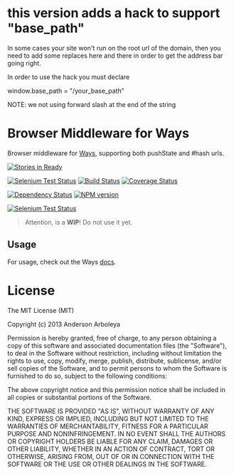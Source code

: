# this version adds a hack to support "base_path"

In some cases your site won't run on the root url of the domain, then you need
to add some replaces here and there in order to get the address bar going right.

In order to use the hack you must declare

window.base_path = "/your_base_path"

NOTE: we not using forward slash at the end of the string

# Browser Middleware for Ways

Browser middleware for [Ways](https://github.com/serpentem/ways), supporting both pushState and #hash urls.

[![Stories in Ready](https://badge.waffle.io/serpentem/ways-browser.png)](http://waffle.io/serpentem/ways-browser)

[![Selenium Test Status](https://saucelabs.com/buildstatus/ways-browser)](https://saucelabs.com/u/ways-browser) [![Build Status](https://travis-ci.org/serpentem/ways-browser.png?branch=master)](http://travis-ci.org/serpentem/ways-browser) [![Coverage Status](https://coveralls.io/repos/serpentem/ways-browser/badge.png)](https://coveralls.io/r/serpentem/ways-browser)

[![Dependency Status](https://gemnasium.com/serpentem/ways-browser.png)](https://gemnasium.com/serpentem/ways-browser) [![NPM version](https://badge.fury.io/js/ways-browser.png)](http://badge.fury.io/js/ways-browser)

[![Selenium Test Status](https://saucelabs.com/browser-matrix/ways-browser.svg)](https://saucelabs.com/u/ways-browser)


> Attention, is a **WIP**! Do not use it yet.

## Usage

For usage, check out the Ways [docs](https://github.com/serpentem/ways/#middlewares).

# License

The MIT License (MIT)

Copyright (c) 2013 Anderson Arboleya

Permission is hereby granted, free of charge, to any person obtaining a copy of
this software and associated documentation files (the "Software"), to deal in
the Software without restriction, including without limitation the rights to
use, copy, modify, merge, publish, distribute, sublicense, and/or sell copies of
the Software, and to permit persons to whom the Software is furnished to do so,
subject to the following conditions:

The above copyright notice and this permission notice shall be included in all
copies or substantial portions of the Software.

THE SOFTWARE IS PROVIDED "AS IS", WITHOUT WARRANTY OF ANY KIND, EXPRESS OR
IMPLIED, INCLUDING BUT NOT LIMITED TO THE WARRANTIES OF MERCHANTABILITY, FITNESS
FOR A PARTICULAR PURPOSE AND NONINFRINGEMENT. IN NO EVENT SHALL THE AUTHORS OR
COPYRIGHT HOLDERS BE LIABLE FOR ANY CLAIM, DAMAGES OR OTHER LIABILITY, WHETHER
IN AN ACTION OF CONTRACT, TORT OR OTHERWISE, ARISING FROM, OUT OF OR IN
CONNECTION WITH THE SOFTWARE OR THE USE OR OTHER DEALINGS IN THE SOFTWARE.